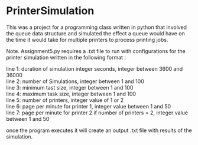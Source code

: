 # PrinterSimulation
This was a project for a programming class written in python that involved the queue data structure and simulated the effect a queue would have on the time it would take for multiple printers to process printing jobs.

Note. Assignment5.py requires a .txt file to run with configurations for the printer simulation written in the following format :

line 1: duration of simulation integer seconds, integer between 3600 and 36000   
line 2: number of Simulations, integer between 1 and 100  
line 3: minimum tast size, integer between 1 and 100  
line 4: maximum task size, integer between 1 and 100  
line 5: number of printers, integer value of 1 or 2  
line 6: page per minute for printer 1, integer value between 1 and 50  
line 7: page per minute for printer 2 if number of printers = 2, integer value between 1 and 50  

once the program executes it will create an output .txt file with results of the simulation.

